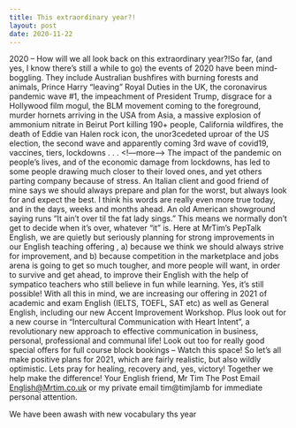 ```yaml
---
title: This extraordinary year?!
layout: post	
date: 2020-11-22
---
```

2020 – How will we all look back on this extraordinary year?!So far,  (and yes, I know there’s still a while to go) the events of 2020 have been mind-boggling. They include Australian bushfires  with burning forests and animals, Prince Harry “leaving” Royal Duties in the UK, the coronavirus pandemic wave #1, the impeachment of President Trump, disgrace for a Hollywood film mogul, the BLM movement coming to the foreground, murder hornets arriving in the USA from Asia, a massive explosion of ammonium nitrate in Beirut Port killing 190+ people, California wildfires, the death of Eddie van Halen rock icon, the unor3cedeted uproar of the US election, the second wave and apparently coming 3rd wave of covid19, vaccines, tiers, lockdowns . . . 
<!—more-->
The impact of the pandemic on people’s lives, and of the economic damage from lockdowns,  has led to some people drawing much closer to their loved ones, and yet others parting company because of stress.
An Italian client and good friend of mine says we should always prepare and plan for the worst, but always look for and expect the best. I think his words are really even more true today, and in the days,  weeks and months ahead. An old American showground saying runs “It ain’t over til the fat lady sings.” This means we normally don’t get to decide when it’s over, whatever “it” is.
Here at MrTim’s PepTalk English, we are quietly but seriously planning for strong improvements in our English teaching offering , a) because we think we should always strive for improvement, and b) because competition in the marketplace and jobs arena is going to get so much  tougher,  and more people will want, in order to survive and get ahead,  to improve their English with the help of sympatico teachers who still believe in fun while learning. Yes, it’s still possible!
With all this in mind, we are increasing our offering in 2021 of academic and exam English (IELTS, TOEFL, SAT etc) as well as General English, including our new Accent Improvement Workshop. Plus look out for a new course in “Intercultural Communication with Heart Intent”, a revolutionary new approach to effective communication in business, personal, professional and communal life!
Look out too for really good special offers for full course block bookings – Watch this space!
So let’s all make positive plans for 2021, which are fairly realistic, but also wildly optimistic. Lets pray  for healing, recovery and, yes,  victory! Together we help make the difference!
Your English friend,
Mr Tim
The Post 
Email English@Mrtim.co.uk or my private email tim@timjlamb for immediate personal attention.  
 
We have been awash with new vocabulary ths year 


